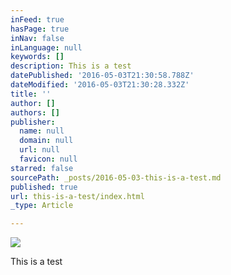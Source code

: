 ```yaml
---
inFeed: true
hasPage: true
inNav: false
inLanguage: null
keywords: []
description: This is a test
datePublished: '2016-05-03T21:30:58.788Z'
dateModified: '2016-05-03T21:30:28.332Z'
title: ''
author: []
authors: []
publisher:
  name: null
  domain: null
  url: null
  favicon: null
starred: false
sourcePath: _posts/2016-05-03-this-is-a-test.md
published: true
url: this-is-a-test/index.html
_type: Article

---
```

![](https://the-grid-user-content.s3-us-west-2.amazonaws.com/33801b4b-2af1-427d-ad25-e573d0af0fe8.png)

This is a test